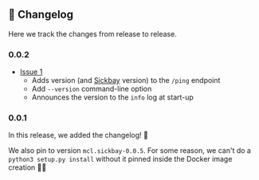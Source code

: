 ## 📜 Changelog

Here we track the changes from release to release.


### 0.0.2

-   [Issue 1](https://github.com/MCLConsortium/mcl.infirmary/issues/1)
    -   Adds version (and [Sickbay](https://pypi.org/project/mcl.sickbay/) version) to the `/ping` endpoint
    -   Add `--version` command-line option
    -   Announces the version to the `info` log at start-up


### 0.0.1

In this release, we added the changelog! 🤯

We also pin to version `mcl.sickbay-0.0.5`. For some reason, we can't do a `python3 setup.py install` without it pinned inside the Docker image creation 🤷‍♀️
